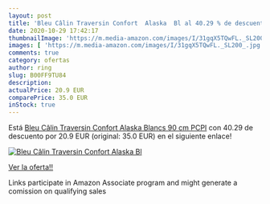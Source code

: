 ```yaml
---
layout: post
title: 'Bleu Câlin Traversin Confort  Alaska  Bl al 40.29 % de descuento'
date: 2020-10-29 17:42:17
thumbnailImage: 'https://m.media-amazon.com/images/I/31gqX5TQwFL._SL200_.jpg'
images: [ 'https://m.media-amazon.com/images/I/31gqX5TQwFL._SL200_.jpg' ]
comments: true
category: ofertas
author: ring
slug: B00FF9TU84
description:
actualPrice: 20.9 EUR
comparePrice: 35.0 EUR
inStock: true
---
```


Está [Bleu Câlin Traversin Confort  Alaska  Blancs 90 cm PCPI](https://www.amazon.fr/dp/B00FF9TU84/?tag=tolees0d-21) con 40.29 de descuento por 20.9 EUR (original: 35.0 EUR) en el siguiente enlace!

[![Bleu Câlin Traversin Confort  Alaska  Bl](https://m.media-amazon.com/images/I/31gqX5TQwFL._SL200_.jpg)](https://www.amazon.fr/dp/B00FF9TU84/?tag=tolees0d-21)

[Ver la oferta!!](https://www.amazon.fr/dp/B00FF9TU84/?tag=tolees0d-21)

Links participate in Amazon Associate program and might generate a comission on qualifying sales


